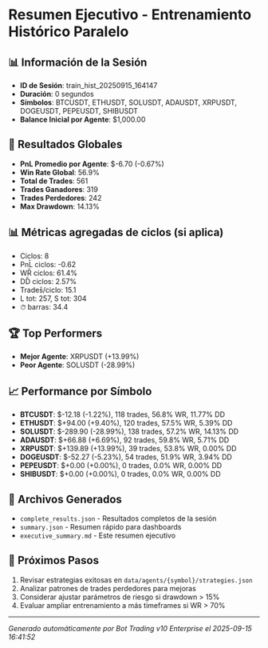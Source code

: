 # Resumen Ejecutivo - Entrenamiento Histórico Paralelo

## 📊 Información de la Sesión
- **ID de Sesión**: train_hist_20250915_164147
- **Duración**: 0 segundos
- **Símbolos**: BTCUSDT, ETHUSDT, SOLUSDT, ADAUSDT, XRPUSDT, DOGEUSDT, PEPEUSDT, SHIBUSDT
- **Balance Inicial por Agente**: $1,000.00

## 🎯 Resultados Globales
- **PnL Promedio por Agente**: $-6.70 (-0.67%)
- **Win Rate Global**: 56.9%
- **Total de Trades**: 561
- **Trades Ganadores**: 319
- **Trades Perdedores**: 242
- **Max Drawdown**: 14.13%

## 📊 Métricas agregadas de ciclos (si aplica)
- Ciclos: 8
- PnL̄ ciclos: -0.62
- WR̄ ciclos: 61.4%
- DD̄ ciclos: 2.57%
- Trades̄/ciclo: 15.1
- L tot: 257, S tot: 304
- ⏱̄ barras: 34.4


## 🏆 Top Performers
- **Mejor Agente**: XRPUSDT (+13.99%)
- **Peor Agente**: SOLUSDT (-28.99%)

## 📈 Performance por Símbolo
- **BTCUSDT**: $-12.18 (-1.22%), 118 trades, 56.8% WR, 11.77% DD
- **ETHUSDT**: $+94.00 (+9.40%), 120 trades, 57.5% WR, 5.39% DD
- **SOLUSDT**: $-289.90 (-28.99%), 138 trades, 57.2% WR, 14.13% DD
- **ADAUSDT**: $+66.88 (+6.69%), 92 trades, 59.8% WR, 5.71% DD
- **XRPUSDT**: $+139.89 (+13.99%), 39 trades, 53.8% WR, 0.00% DD
- **DOGEUSDT**: $-52.27 (-5.23%), 54 trades, 51.9% WR, 3.94% DD
- **PEPEUSDT**: $+0.00 (+0.00%), 0 trades, 0.0% WR, 0.00% DD
- **SHIBUSDT**: $+0.00 (+0.00%), 0 trades, 0.0% WR, 0.00% DD

## 📁 Archivos Generados
- `complete_results.json` - Resultados completos de la sesión
- `summary.json` - Resumen rápido para dashboards
- `executive_summary.md` - Este resumen ejecutivo

## 🎯 Próximos Pasos
1. Revisar estrategias exitosas en `data/agents/{symbol}/strategies.json`
2. Analizar patrones de trades perdedores para mejoras
3. Considerar ajustar parámetros de riesgo si drawdown > 15%
4. Evaluar ampliar entrenamiento a más timeframes si WR > 70%

---
*Generado automáticamente por Bot Trading v10 Enterprise el 2025-09-15 16:41:52*
